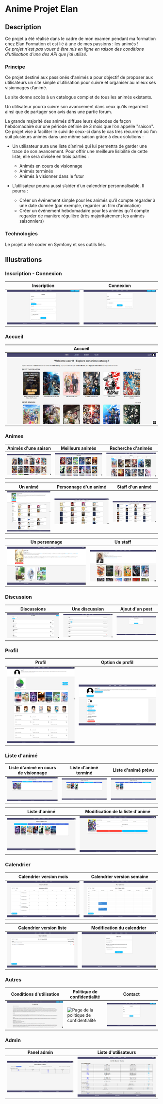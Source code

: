 # Anime Projet Elan
## Description
Ce projet a été réalisé dans le cadre de mon examen pendant ma formation chez Elan Formation et est lié à une de mes passions : les animés !  
*Ce projet n'est pas vouer à être mis en ligne en raison des conditions d'utilisation d'une des API que j'ai utilisé.*  

### Principe 
Ce projet destiné aux passionés d'animés a pour objectif de proposer aux utilisateurs un site simple d’utilisation pour suivre et organiser au mieux ses visionnages d’animé.  

Le site donne accès à un catalogue complet de tous les animés existants.  

Un utilisateur pourra suivre son avancement dans ceux qu’ils regardent ainsi que de partager son avis dans une partie forum.  

La grande majorité des animés diffuse leurs épisodes de façon hebdomadaire sur une période définie de 3 mois que l’on appelle "saison". Ce projet vise à faciliter le suivi de ceux-ci dans le cas très récurrent où l’on suit plusieurs animés dans une même saison grâce à deux solutions :  
  - Un utilisateur aura une liste d’animé qui lui permettra de garder une trace de son avancement. Pour offrir une meilleure lisibilité de cette liste, elle sera divisée en trois parties :
    - Animés en cours de visionnage
    - Animés terminés
    - Animés à visionner dans le futur
  
  - L’utilisateur pourra aussi s’aider d’un calendrier personnalisable. Il pourra :
    - Créer un événement simple pour les animés qu’il compte regarder à une date donnée (par exemple, regarder un film d’animation)
    - Créer un événement hebdomadaire pour les animés qu’il compte regarder de manière régulière (très majoritairement les animés saisonniers)

### Technologies
Le projet a été coder en Symfony et ses outils liés.

## Illustrations
### Inscription - Connexion
| Inscription | Connexion |
| - | - |
| ![Page d'inscription](https://github.com/David-SDA/animeProjetElan/blob/master/images/base/page_inscription.png) | ![Page de connexion](https://github.com/David-SDA/animeProjetElan/blob/master/images/base/page_connexion.png) |

### Accueil
| Accueil |
| - |
| ![Page d'accueil](https://github.com/David-SDA/animeProjetElan/blob/master/images/base/page_accueil.png) |

### Animes
| Animés d'une saison | Meilleurs animés | Recherche d'animés |
| - | - | - |
| ![Page animés d'une saison](https://github.com/David-SDA/animeProjetElan/blob/master/images/anime/page_anime_saison.png) | ![Page des meilleurs animés](https://github.com/David-SDA/animeProjetElan/blob/master/images/anime/page_top_anime.png) | ![Page de recherche d'animés](https://github.com/David-SDA/animeProjetElan/blob/master/images/anime/page_recherche.png) |

| Un animé | Personnage d'un animé | Staff d'un animé |
| - | - | - |
| ![Page d'un animé](https://github.com/David-SDA/animeProjetElan/blob/master/images/anime/page_un_anime.png) | ![Page de personnage d'un animé](https://github.com/David-SDA/animeProjetElan/blob/master/images/anime/page_personnage_un_anime.png) | ![Page de staff d'un animé](https://github.com/David-SDA/animeProjetElan/blob/master/images/anime/page_staff_un_anime.png) |

| Un personnage | Un staff |
| - | - |
| ![Page d'un personnage](https://github.com/David-SDA/animeProjetElan/blob/master/images/anime/page_un_personnage.png) | ![Page d'un staff](https://github.com/David-SDA/animeProjetElan/blob/master/images/anime/page_un_staff.png) |

### Discussion
| Discussions | Une discussion | Ajout d'un post |
| - | - | - |
| ![Page des discussions](https://github.com/David-SDA/animeProjetElan/blob/master/images/discussion/page_discussions.png) | ![Page d'une discussion](https://github.com/David-SDA/animeProjetElan/blob/master/images/discussion/page_une_discussion.png) | ![Page d'ajout d'un post à une discussion](https://github.com/David-SDA/animeProjetElan/blob/master/images/discussion/page_ajout_post.png) |

### Profil
| Profil | Option de profil |
| - | - |
| ![Page de profil](https://github.com/David-SDA/animeProjetElan/blob/master/images/profil/page_profil.png) | ![Page d'option de profil](https://github.com/David-SDA/animeProjetElan/blob/master/images/profil/page_option_profil.png) |

### Liste d'animé
| Liste d'animé en cours de visionnage | Liste d'animé terminé | Liste d'animé prévu |
| - | - | - |
| ![Page de la liste d'animé en cours](https://github.com/David-SDA/animeProjetElan/blob/master/images/liste_anime/page_liste_anime_en_cours.png) | ![Page de la liste d'animé terminé](https://github.com/David-SDA/animeProjetElan/blob/master/images/liste_anime/page_liste_anime_termine.png) | ![Page de la liste d'animé prévu](https://github.com/David-SDA/animeProjetElan/blob/master/images/liste_anime/page_liste_anime_prevu.png) |

| Liste d'animé | Modification de la liste d'animé |
| - | - |
| ![Page de la liste d'animé](https://github.com/David-SDA/animeProjetElan/blob/master/images/liste_anime/page_liste_anime_tout.png) | ![Page de modification d'un animé de la liste](https://github.com/David-SDA/animeProjetElan/blob/master/images/liste_anime/page_modification_anime_liste.png) |

### Calendrier
| Calendrier version mois | Calendrier version semaine |
| - | - |
| ![Page du calendrier du mois](https://github.com/David-SDA/animeProjetElan/blob/master/images/calendrier/page_calendrier_mois.png) | ![Page du calendrier de la semaine](https://github.com/David-SDA/animeProjetElan/blob/master/images/calendrier/page_calendrier_semaine.png) |

| Calendrier version liste | Modification du calendrier |
| - | - |
| ![Page du calendrier en liste](https://github.com/David-SDA/animeProjetElan/blob/master/images/calendrier/page_calendrier_liste.png) | ![Page de modification du calendrier](https://github.com/David-SDA/animeProjetElan/blob/master/images/calendrier/page_modification_calendrier.png) |

### Autres
| Conditions d'utilisation | Politique de confidentialité | Contact |
| - | - | - |
| ![Page des conditions d'utilisation](https://github.com/David-SDA/animeProjetElan/blob/master/images/footer/page_conditions_utilisation.png) | ![Page de la politique de confidentialité](https://github.com/David-SDA/animeProjetElan/blob/master/images/footer/page_politique_confidentialit%C3%A9.png) | ![Page de contact](https://github.com/David-SDA/animeProjetElan/blob/master/images/footer/page_contact.png) |

### Admin
| Panel admin | Liste d'utilisateurs |
| - | - |
| ![Page du panel admin](https://github.com/David-SDA/animeProjetElan/blob/master/images/admin/page_admin.png) | ![Page de la liste des utilisateurs](https://github.com/David-SDA/animeProjetElan/blob/master/images/admin/page_liste_utilisateurs.png) |
